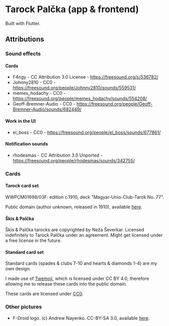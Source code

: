 # Tarock Palčka (app & frontend)
Built with Flutter.

## Attributions
### Sound effects
#### Cards
- F4ngy - CC Attribution 3.0 License - https://freesound.org/s/536782/
- Johnny2810 - CC0 - https://freesound.org/people/Johnny2810/sounds/559531/
- memes_hodachy - CC0 - https://freesound.org/people/memes_hodachy/sounds/554208/
- Geoff-Bremner-Audio - CC0 - https://freesound.org/people/Geoff-Bremner-Audio/sounds/682449/

#### Work in the UI
- el_boss - CC0 - https://freesound.org/people/el_boss/sounds/677861/

#### Notification sounds
- rhodesmas - CC Attribution 3.0 Unported - https://freesound.org/people/rhodesmas/sounds/342755/

### Cards
#### Tarock card set
WWPCM01698/03F: edition c.1910, deck "Magyar-Unio-Club-Tarok No. 77".

Public domain (author unknown, released in 1910), available [here](http://a.trionfi.eu/WWPCM/decks03/d01698/d01698.htm).

#### Škis & Palčka
Škis & Palčka tarocks are copyrighted by Neža Ševerkar. Licensed indefinitely to Tarock Palčka under an agreement. Might get licensed under a free license in the future.

#### Standard card set
Standard cards (spades & clubs 7-10 and hearts & diamonds 1-4) are my own design.

I made use of [Twemoji](https://github.com/twitter/twemoji), which is licensed under CC BY 4.0, therefore allowing me to release these cards into the public domain.

These cards are licensed under [CC0](https://creativecommons.org/publicdomain/zero/1.0/legalcode).

### Other pictures
- F-Droid logo. (c) Andrew Nayenko. CC-BY-SA 3.0, available [here](https://gitlab.com/fdroid/artwork/-/blob/master/fdroid-logo-2015/fdroid-logo.svg).
